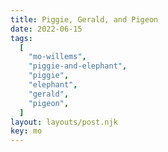 ```yaml
---
title: Piggie, Gerald, and Pigeon
date: 2022-06-15
tags:
  [
    "mo-willems",
    "piggie-and-elephant",
    "piggie",
    "elephant",
    "gerald",
    "pigeon",
  ]
layout: layouts/post.njk
key: mo
---
```

